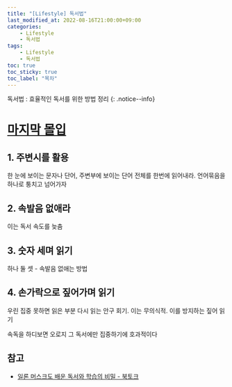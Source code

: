 ```yaml
---
title: "[Lifestyle] 독서법"
last_modified_at: 2022-08-16T21:00:00+09:00
categories:
    - Lifestyle
    - 독서법
tags:
    - Lifestyle
    - 독서법
toc: true
toc_sticky: true
toc_label: "목차"
---
```


독서법 : 효율적인 독서를 위한 방법 정리
{: .notice--info}

# [마지막 몰입](https://link.coupang.com/a/lCqPe)

## 1. 주변시를 활용

한 눈에 보이는 문자나 단어, 주변부에 보이는 단어 전체를 한번에 읽어내라. 언어묶음을 하나로 퉁치고 넘어가자

## 2. 속발음 없애라

이는 독서 속도를 늦춤

## 3. 숫자 세며 읽기

하나 둘 셋 - 속발음 없애는 방법

## 4. 손가락으로 짚어가며 읽기

우린 집중 못하면 읽은 부분 다시 읽는 안구 회기. 이는 무의식적. 이를 방지하는 짚어 읽기

속독을 하디보면 오로지 그 독서에만 집중하기에 호과적이다

## 참고

- [일론 머스크도 배운 독서와 학습의 비밀 - 북토크](https://youtu.be/zU5aSn1oxjc)